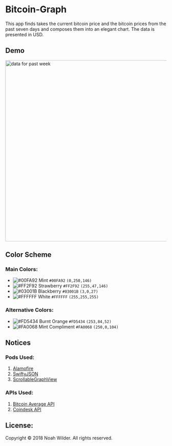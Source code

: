 # Bitcoin-Graph

This app finds takes the current bitcoin price and the bitcoin prices from the past seven days and composes them into an elegant chart. The data is presented in USD.

## Demo
<img width="565" alt="data for past week" src="https://user-images.githubusercontent.com/35314567/36348350-9ff53a60-143b-11e8-99d5-ea952eaf5c5e.png">

## Color Scheme
### Main Colors:
- ![#00FA92](https://placehold.it/15/00FA92/000000?text=+)  Mint  `#00FA92` `(0,250,146)`
- ![#FF2F92](https://placehold.it/15/FF2F92/000000?text=+)  Strawberry  `#FF2F92` `(255,47,146)`
- ![#03001B](https://placehold.it/15/03001B/000000?text=+)  Blackberry  `#03001B` `(3,0,27)`
- ![#FFFFFF](https://placehold.it/15/FFFFFF/000000?text=+)  White  `#FFFFFF` `(255,255,255)`
### Alternative Colors:
- ![#FD5434](https://placehold.it/15/FD5434/000000?text=+)  Burnt Orange  `#FD5434` `(253,84,52)`
- ![#FA0068](https://placehold.it/15/FA0068/000000?text=+)  Mint Compliment  `#FA0068` `(250,0,104)`

## Notices
### Pods Used:
 1. [Alamofire](https://cocoapods.org/pods/Alamofire)
2. [SwiftyJSON](https://cocoapods.org/pods/SwiftyJSON)
3. [ScrollableGraphView](https://cocoapods.org/pods/ScrollableGraphView)

### APIs Used:
1. [Bitcoin Average API](https://apiv2.bitcoinaverage.com)
2. [Coindesk API](https://www.coindesk.com/api/)


## License:
Copyright © 2018 Noah Wilder. All rights reserved.

